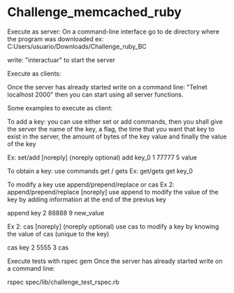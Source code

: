 # Challenge_memcached_ruby

Execute as server: On a command-line interface go to de directory where the program was downloaded ex: C:Users/usuario/Downloads/Challenge_ruby_BC

write: "interactuar" to start the server

Execute as clients:

Once the server has already started write on a command line: "Telnet localhost 2000" then you can start using all server functions.

Some examples to execute as client:

To add a key: you can use either set or add commands, then you shall give the server the name of the key, a flag, the time that you want that key to exist in the server, the amount of bytes of the key value and finally the value of the key

Ex: set/add [noreply] (noreply optional) add key_0 1 77777 5 value

To obtain a key: use commands get / gets Ex: get/gets get key_0

To modify a key use append/prepend/replace or cas Ex 2: append/prepend/replace [noreply] use append to modify the value of the key by adding information at the end of the previus key

append key 2 88888 9 new_value

Ex 2: cas [noreply] (noreply optional) use cas to modify a key by knowing the value of cas (unique to the key)

cas key 2 5555 3 cas

Execute tests with rspec gem Once the server has already started write on a command line:

rspec spec/lib/challenge_test_rspec.rb
